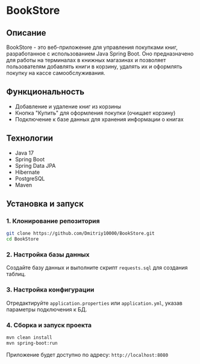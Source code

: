 # BookStore

## Описание
BookStore - это веб-приложение для управления покупками книг, разработанное с использованием Java Spring Boot. Оно предназначено для работы на терминалах в книжных магазинах и позволяет пользователям добавлять книги в корзину, удалять их и оформлять покупку на кассе самообслуживания.

## Функциональность
- Добавление и удаление книг из корзины
- Кнопка "Купить" для оформления покупки (очищает корзину)
- Подключение к базе данных для хранения информации о книгах

## Технологии
- Java 17
- Spring Boot
- Spring Data JPA
- Hibernate
- PostgreSQL
- Maven

## Установка и запуск

### 1. Клонирование репозитория
```sh
git clone https://github.com/Dmitriy10000/BookStore.git
cd BookStore
```

### 2. Настройка базы данных
Создайте базу данных и выполните скрипт `requests.sql` для создания таблиц.

### 3. Настройка конфигурации
Отредактируйте `application.properties` или `application.yml`, указав параметры подключения к БД.

### 4. Сборка и запуск проекта
```sh
mvn clean install
mvn spring-boot:run
```

Приложение будет доступно по адресу: `http://localhost:8080`
